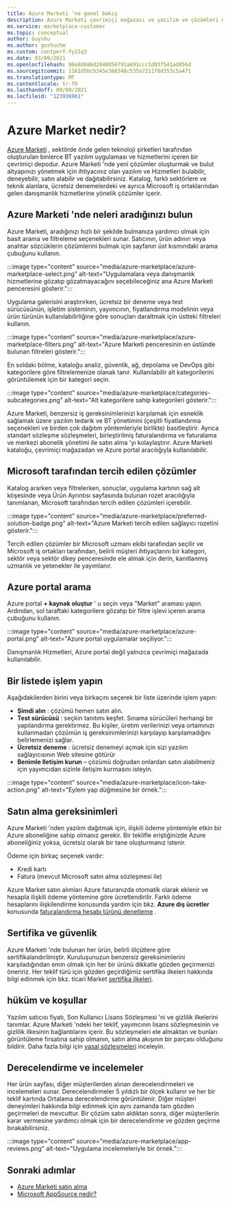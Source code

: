 ```yaml
---
title: Azure Marketi 'ne genel bakış
description: Azure Marketi çevrimiçi mağazası ve yazılım ve çözümleri nasıl bulabileceğinizi ve deneyebileceğinizi öğrenin.
ms.service: marketplace-customer
ms.topic: conceptual
author: Guyshu
ms.author: gushuchm
ms.custom: contperf-fy21q3
ms.date: 03/09/2021
ms.openlocfilehash: 96e8d686d2048856791a691ccc1d03f541ad856d
ms.sourcegitcommit: 1161d5bcb345e368348c535a7211f0d353c5a471
ms.translationtype: MT
ms.contentlocale: tr-TR
ms.lasthandoff: 09/09/2021
ms.locfileid: "123936961"
---
```

# <a name="what-is-azure-marketplace"></a>Azure Market nedir?

[Azure Marketi](https://azuremarketplace.microsoft.com/marketplace/apps/category/security) , sektörde önde gelen teknoloji şirketleri tarafından oluşturulan binlerce BT yazılım uygulaması ve hizmetlerini içeren bir çevrimiçi depodur. Azure Marketi 'nde yeni çözümler oluşturmak ve bulut altyapınızı yönetmek için ihtiyacınız olan yazılım ve Hizmetleri bulabilir, deneyebilir, satın alabilir ve dağıtabilirsiniz. Katalog, farklı sektörlere ve teknik alanlara, ücretsiz denemelerdeki ve ayrıca Microsoft iş ortaklarından gelen danışmanlık hizmetlerine yönelik çözümler içerir.

## <a name="find-what-you-need-in-azure-marketplace"></a>Azure Marketi 'nde neleri aradığınızı bulun

Azure Marketi, aradığınızı hızlı bir şekilde bulmanıza yardımcı olmak için basit arama ve filtreleme seçenekleri sunar. Satıcının, ürün adının veya anahtar sözcüklerin çözümlerini bulmak için sayfanın üst kısmındaki arama çubuğunu kullanın.

:::image type="content" source="media/azure-marketplace/azure-marketplace-select.png" alt-text="Uygulamalara veya danışmanlık hizmetlerine gözatıp gözatmayacağını seçebileceğiniz ana Azure Marketi penceresini gösterir.":::

Uygulama galerisini araştırırken, ücretsiz bir deneme veya test sürücüsünün, işletim sisteminin, yayımcının, fiyatlandırma modelinin veya ürün türünün kullanılabilirliğine göre sonuçları daraltmak için üstteki filtreleri kullanın.

:::image type="content" source="media/azure-marketplace/azure-marketplace-filters.png" alt-text="Azure Marketi penceresinin en üstünde bulunan filtreleri gösterir.":::

En soldaki bölme, kataloğu analiz, güvenlik, ağ, depolama ve DevOps gibi kategorilere göre filtrelemenize olanak tanır. Kullanılabilir alt kategorilerini görüntülemek için bir kategori seçin.

:::image type="content" source="media/azure-marketplace/categories-subcategories.png" alt-text="Alt kategorilere sahip kategorileri gösterir.":::

Azure Marketi, benzersiz iş gereksinimlerinizi karşılamak için esneklik sağlamak üzere yazılım tedarik ve BT yönetimini (çeşitli fiyatlandırma seçenekleri ve birden çok dağıtım yöntemleriyle birlikte) basitleştirir. Ayrıca standart sözleşme sözleşmeleri, birleştirilmiş faturalandırma ve faturalama ve merkezi abonelik yönetimi ile satın alma 'yı kolaylaştırır. Azure Marketi kataloğu, çevrimiçi mağazadan ve Azure portal aracılığıyla kullanılabilir.

## <a name="microsoft-preferred-solutions"></a>Microsoft tarafından tercih edilen çözümler

Katalog ararken veya filtrelerken, sonuçlar, uygulama kartının sağ alt köşesinde veya Ürün Ayrıntısı sayfasında bulunan rozet aracılığıyla tanımlanan, Microsoft tarafından tercih edilen çözümleri içerebilir.

:::image type="content" source="media/azure-marketplace/preferred-solution-badge.png" alt-text="Azure Marketi tercih edilen sağlayıcı rozetini gösterir.":::

Tercih edilen çözümler bir Microsoft uzmanı ekibi tarafından seçilir ve Microsoft iş ortakları tarafından, belirli müşteri ihtiyaçlarını bir kategori, sektör veya sektör dikey penceresinde ele almak için derin, kanıtlanmış uzmanlık ve yetenekler ile yayımlanır.

## <a name="search-in-the-azure-portal"></a>Azure portal arama

Azure portal **+ kaynak oluştur** ' u seçin veya "Market" araması yapın. Ardından, sol taraftaki kategorilere gözatıp bir filtre işlevi içeren arama çubuğunu kullanın.

:::image type="content" source="media/azure-marketplace/azure-portal.png" alt-text="Azure portal uygulamalar seçiliyor.":::

Danışmanlık Hizmetleri, Azure portal değil yalnızca çevrimiçi mağazada kullanılabilir.

## <a name="take-action-on-a-listing"></a>Bir listede işlem yapın

Aşağıdakilerden birini veya birkaçını seçerek bir liste üzerinde işlem yapın:

- **Şimdi alın** : çözümü hemen satın alın.
- **Test sürücüsü** : seçkin tanıtımı keşfet. Sınama sürücüleri herhangi bir yapılandırma gerektirmez. Bu kişiler, üretim verilerinizi veya ortamınızı kullanmadan çözümün iş gereksinimlerinizi karşılayıp karşılamadığını belirlemenizi sağlar.
- **Ücretsiz deneme** : ücretsiz denemeyi açmak için sizi yazılım sağlayıcısının Web sitesine götürür
- **Benimle Iletişim kurun** – çözümü doğrudan onlardan satın alabilmeniz için yayımcıdan sizinle iletişim kurmasını isteyin.

:::image type="content" source="media/azure-marketplace/icon-take-action.png" alt-text="Eylem yap düğmesine bir örnek.":::

## <a name="purchasing-requirements"></a>Satın alma gereksinimleri

Azure Marketi 'nden yazılım dağıtmak için, ilişkili ödeme yöntemiyle etkin bir Azure aboneliğine sahip olmanız gerekir. Bir teklifle eriştiğinizde Azure aboneliğiniz yoksa, ücretsiz olarak bir tane oluşturmanız istenir.

Ödeme için birkaç seçenek vardır:  

- Kredi kartı
- Fatura (mevcut Microsoft satın alma sözleşmesi ile)

Azure Market satın alımları Azure faturanızda otomatik olarak eklenir ve hesapla ilişkili ödeme yöntemine göre ücretlendirilir. Farklı ödeme hesaplarını ilişkilendirme konusunda yardım için bkz. **Azure dış ücretler** konusunda [faturalandırma hesabı türünü denetleme](/azure/cost-management-billing/understand/understand-azure-marketplace-charges#check-billing-account-type) .

## <a name="certification-and-security"></a>Sertifika ve güvenlik

Azure Marketi 'nde bulunan her ürün, belirli ölçütlere göre sertifikalandırilmiştir. Kuruluşunuzun benzersiz gereksinimlerini karşıladığından emin olmak için her bir ürünü dikkatle gözden geçirmenizi öneririz. Her teklif türü için gözden geçirdiğimiz sertifika ilkeleri hakkında bilgi edinmek için bkz. ticari Market [sertifika ilkeleri](/legal/marketplace/certification-policies).

## <a name="terms-and-conditions"></a>hüküm ve koşullar

Yazılım satıcısı fiyatı, Son Kullanıcı Lisans Sözleşmesi 'ni ve gizlilik ilkelerini tanımlar. Azure Marketi 'ndeki her teklif, yayımcının lisans sözleşmesinin ve gizlilik ilkesinin bağlantılarını içerir. Bu sözleşmeleri ele almaktan ve bunları görüntüleme fırsatına sahip olmanın, satın alma akışının bir parçası olduğunu bildirir. Daha fazla bilgi için [yasal sözleşmeleri](legal-contracts.md) inceleyin.

## <a name="ratings-and-reviews"></a>Derecelendirme ve incelemeler

Her ürün sayfası, diğer müşterilerden alınan derecelendirmeleri ve incelemeleri sunar. Derecelendirmeler 5 yıldızlı bir ölçek kullanır ve her bir teklif kartında Ortalama derecelendirme görüntülenir. Diğer müşteri deneyimleri hakkında bilgi edinmek için aynı zamanda tam gözden geçirmeleri de mevcuttur. Bir çözüm satın aldıktan sonra, diğer müşterilerin karar vermesine yardımcı olmak için bir derecelendirme ve gözden geçirme bırakabilirsiniz.

:::image type="content" source="media/azure-marketplace/app-reviews.png" alt-text="Uygulama incelemeleriyle bir örnek.":::

## <a name="next-steps"></a>Sonraki adımlar

- [Azure Marketi satın alma](azure-purchasing-invoicing.md)
- [Microsoft AppSource nedir?](appsource-overview.md)
